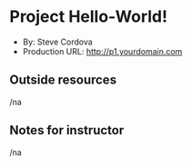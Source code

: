 # Project Hello-World!   
+ By: Steve Cordova
+ Production URL: <http://p1.yourdomain.com>

## Outside resources
/na
## Notes for instructor
/na
